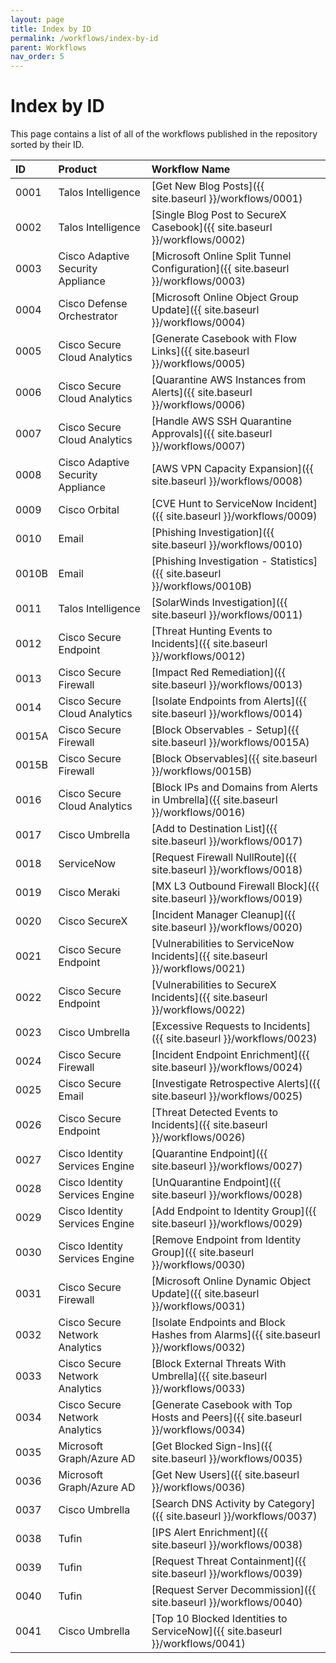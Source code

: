 ```yaml
---
layout: page
title: Index by ID
permalink: /workflows/index-by-id
parent: Workflows
nav_order: 5
---
```


# Index by ID
This page contains a list of all of the workflows published in the repository sorted by their ID.

| ID   | Product | Workflow Name |
|:-----|:--------|:--------------|
| 0001 | Talos Intelligence | [Get New Blog Posts]({{ site.baseurl }}/workflows/0001) |
| 0002 | Talos Intelligence | [Single Blog Post to SecureX Casebook]({{ site.baseurl }}/workflows/0002) |
| 0003 | Cisco Adaptive Security Appliance | [Microsoft Online Split Tunnel Configuration]({{ site.baseurl }}/workflows/0003) |
| 0004 | Cisco Defense Orchestrator | [Microsoft Online Object Group Update]({{ site.baseurl }}/workflows/0004) |
| 0005 | Cisco Secure Cloud Analytics | [Generate Casebook with Flow Links]({{ site.baseurl }}/workflows/0005) |
| 0006 | Cisco Secure Cloud Analytics | [Quarantine AWS Instances from Alerts]({{ site.baseurl }}/workflows/0006) |
| 0007 | Cisco Secure Cloud Analytics | [Handle AWS SSH Quarantine Approvals]({{ site.baseurl }}/workflows/0007) |
| 0008 | Cisco Adaptive Security Appliance | [AWS VPN Capacity Expansion]({{ site.baseurl }}/workflows/0008) |
| 0009 | Cisco Orbital | [CVE Hunt to ServiceNow Incident]({{ site.baseurl }}/workflows/0009) |
| 0010 | Email | [Phishing Investigation]({{ site.baseurl }}/workflows/0010) |
| 0010B | Email | [Phishing Investigation - Statistics]({{ site.baseurl }}/workflows/0010B) |
| 0011 | Talos Intelligence | [SolarWinds Investigation]({{ site.baseurl }}/workflows/0011) |
| 0012 | Cisco Secure Endpoint | [Threat Hunting Events to Incidents]({{ site.baseurl }}/workflows/0012) |
| 0013 | Cisco Secure Firewall | [Impact Red Remediation]({{ site.baseurl }}/workflows/0013) |
| 0014 | Cisco Secure Cloud Analytics | [Isolate Endpoints from Alerts]({{ site.baseurl }}/workflows/0014) |
| 0015A | Cisco Secure Firewall | [Block Observables - Setup]({{ site.baseurl }}/workflows/0015A) |
| 0015B | Cisco Secure Firewall | [Block Observables]({{ site.baseurl }}/workflows/0015B) |
| 0016 | Cisco Secure Cloud Analytics | [Block IPs and Domains from Alerts in Umbrella]({{ site.baseurl }}/workflows/0016) |
| 0017 | Cisco Umbrella | [Add to Destination List]({{ site.baseurl }}/workflows/0017) |
| 0018 | ServiceNow | [Request Firewall NullRoute]({{ site.baseurl }}/workflows/0018) |
| 0019 | Cisco Meraki | [MX L3 Outbound Firewall Block]({{ site.baseurl }}/workflows/0019) |
| 0020 | Cisco SecureX | [Incident Manager Cleanup]({{ site.baseurl }}/workflows/0020) |
| 0021 | Cisco Secure Endpoint | [Vulnerabilities to ServiceNow Incidents]({{ site.baseurl }}/workflows/0021) |
| 0022 | Cisco Secure Endpoint | [Vulnerabilities to SecureX Incidents]({{ site.baseurl }}/workflows/0022) |
| 0023 | Cisco Umbrella | [Excessive Requests to Incidents]({{ site.baseurl }}/workflows/0023) |
| 0024 | Cisco Secure Firewall | [Incident Endpoint Enrichment]({{ site.baseurl }}/workflows/0024) |
| 0025 | Cisco Secure Email | [Investigate Retrospective Alerts]({{ site.baseurl }}/workflows/0025) |
| 0026 | Cisco Secure Endpoint | [Threat Detected Events to Incidents]({{ site.baseurl }}/workflows/0026) |
| 0027 | Cisco Identity Services Engine | [Quarantine Endpoint]({{ site.baseurl }}/workflows/0027) |
| 0028 | Cisco Identity Services Engine | [UnQuarantine Endpoint]({{ site.baseurl }}/workflows/0028) |
| 0029 | Cisco Identity Services Engine | [Add Endpoint to Identity Group]({{ site.baseurl }}/workflows/0029) |
| 0030 | Cisco Identity Services Engine | [Remove Endpoint from Identity Group]({{ site.baseurl }}/workflows/0030) |
| 0031 | Cisco Secure Firewall | [Microsoft Online Dynamic Object Update]({{ site.baseurl }}/workflows/0031) |
| 0032 | Cisco Secure Network Analytics | [Isolate Endpoints and Block Hashes from Alarms]({{ site.baseurl }}/workflows/0032) |
| 0033 | Cisco Secure Network Analytics | [Block External Threats With Umbrella]({{ site.baseurl }}/workflows/0033) |
| 0034 | Cisco Secure Network Analytics | [Generate Casebook with Top Hosts and Peers]({{ site.baseurl }}/workflows/0034) |
| 0035 | Microsoft Graph/Azure AD | [Get Blocked Sign-Ins]({{ site.baseurl }}/workflows/0035) |
| 0036 | Microsoft Graph/Azure AD | [Get New Users]({{ site.baseurl }}/workflows/0036) |
| 0037 | Cisco Umbrella | [Search DNS Activity by Category]({{ site.baseurl }}/workflows/0037) |
| 0038 | Tufin | [IPS Alert Enrichment]({{ site.baseurl }}/workflows/0038) |
| 0039 | Tufin | [Request Threat Containment]({{ site.baseurl }}/workflows/0039) |
| 0040 | Tufin | [Request Server Decommission]({{ site.baseurl }}/workflows/0040) |
| 0041 | Cisco Umbrella | [Top 10 Blocked Identities to ServiceNow]({{ site.baseurl }}/workflows/0041) |
